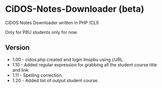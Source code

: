 # CiDOS-Notes-Downloader (beta)
CiDOS Notes Downloader written in PHP (CLI)

Only for PBU students only for now.

## Version

- 1.00 - cidos.php created and login lmspbu using cURL. 
- 1.10 - Added regular expression for grabbing all the student course title and link
- 1.11 - Spelling correction.
- 1.20 - Added list of output student course.

